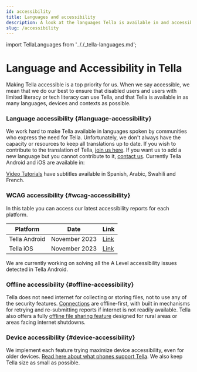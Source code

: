 ```yaml
---
id: accessibility
title: Languages and accessibility
description: A look at the languages Tella is available in and accessibility considerations.
slug: /accessibility
---
```

import TellaLanguages from '.././_tella-languages.md';


# Language and Accessibility in Tella

Making Tella accessible is a top priority for us. When we say accessible, we mean that we do our best to ensure that disabled users and users with limited literacy or tech literacy can use Tella, and that Tella is available in as many languages, devices and contexts as possible.


### Language accessibility {#language-accessibility}

We work hard to make Tella available in languages spoken by communities who express the need for Tella. Unfortunately, we don't always have the capacity or resources to keep all translations up to date. If you wish to contribute to the translation of Tella, [join us here](/translating-tella). If you want us to add a new language but you cannot contribute to it, [contact us](/contact-us). Currently Tella Android and iOS are available in:

<TellaLanguages/>

[Video Tutorials](/video-tutorials) have subtitles available in Spanish, Arabic, Swahili and French.


### WCAG accessibility {#wcag-accessibility}

In this table you can access our latest accessibility reports for each platform. 

| **Platform** | **Date** | **Link** |
| -----|-----|------ |  
| Tella Android | November 2023 | [Link](</assets/2023.11 - Tella Android accessibility audit.docx.pdf>) | 
| Tella iOS | November 2023 | [Link](</assets/2023.11 - Tella iOS accessibility audit.docx.pdf>) | 

We are currently working on solving all the A Level accessibility issues detected in Tella Android.

### Offline accessibility {#offline-accessibility}
Tella does not need internet for collecting or storing files, not to use any of the security features. [Connections](/connections) are offline-first, with built in mechanisms for retrying and re-submitting reports if internet is not readily available. Tella also offers a fully [offline file sharing feature](/nearby-sharing) designed for rural areas or areas facing internet shutdowns.


### Device accessibility {#device-accessibility}
We implement each feature trying maximize device accessibility, even for older devices. [Read here about what phones support Tella](/faq#what-phones-support-tella). We also keep Tella size as small as possible.


